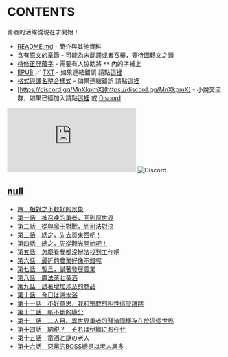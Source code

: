 # CONTENTS

勇者的活躍從現在才開始！


- [README.md](README.md) - 簡介與其他資料
- [含有原文的章節](ja.md) - 可能為未翻譯或者吞樓，等待圖轉文之類
- [待修正屏蔽字](%E5%BE%85%E4%BF%AE%E6%AD%A3%E5%B1%8F%E8%94%BD%E5%AD%97.md) - 需要有人協助將 `**` 內的字補上
- [EPUB](https://gitlab.com/demonovel/epub-txt/blob/master/syosetu_out/%E5%8B%87%E8%80%85%E7%9A%84%E6%B4%BB%E8%BA%8D%E5%BE%9E%E7%8F%BE%E5%9C%A8%E6%89%8D%E9%96%8B%E5%A7%8B%EF%BC%81.epub) ／ [TXT](https://gitlab.com/demonovel/epub-txt/blob/master/syosetu_out/out/%E5%8B%87%E8%80%85%E7%9A%84%E6%B4%BB%E8%BA%8D%E5%BE%9E%E7%8F%BE%E5%9C%A8%E6%89%8D%E9%96%8B%E5%A7%8B%EF%BC%81.out.txt) - 如果連結錯誤 請點[這裡](https://gitlab.com/demonovel/epub-txt/tree/master)
- [格式與譯名整合樣式](https://github.com/bluelovers/node-novel/blob/master/lib/locales/%E5%8B%87%E8%80%85%E7%9A%84%E6%B4%BB%E8%BA%8D%E5%BE%9E%E7%8F%BE%E5%9C%A8%E6%89%8D%E9%96%8B%E5%A7%8B%EF%BC%81.ts) - 如果連結錯誤 請點[這裡](https://github.com/bluelovers/node-novel/tree/master/lib/locales)
- [https://discord.gg/MnXkpmX](https://discord.gg/MnXkpmX) - 小說交流群，如果已經加入請點[這裡](https://discordapp.com/channels/467794087769014273/467794088285175809) 或 [Discord](https://discordapp.com/channels/@me)


![導航目錄](https://chart.apis.google.com/chart?cht=qr&chs=150x150&chl=https://gitee.com/bluelovers/novel/blob/master/syosetu_out/勇者的活躍從現在才開始！/導航目錄.md)  ![Discord](https://chart.apis.google.com/chart?cht=qr&chs=150x150&chl=https://discord.gg/MnXkpmX)




## [null](00000_null)

- [序　相對之下較好的景象](00000_null/00010_%E5%BA%8F%E3%80%80%E7%9B%B8%E5%B0%8D%E4%B9%8B%E4%B8%8B%E8%BC%83%E5%A5%BD%E7%9A%84%E6%99%AF%E8%B1%A1.txt)
- [第一話　被召唤的勇者，回到原世界](00000_null/00020_%E7%AC%AC%E4%B8%80%E8%A9%B1%E3%80%80%E8%A2%AB%E5%8F%AC%E5%94%A4%E7%9A%84%E5%8B%87%E8%80%85%EF%BC%8C%E5%9B%9E%E5%88%B0%E5%8E%9F%E4%B8%96%E7%95%8C.txt)
- [第二話　從與魔王對戰，到司法對決](00000_null/00030_%E7%AC%AC%E4%BA%8C%E8%A9%B1%E3%80%80%E5%BE%9E%E8%88%87%E9%AD%94%E7%8E%8B%E5%B0%8D%E6%88%B0%EF%BC%8C%E5%88%B0%E5%8F%B8%E6%B3%95%E5%B0%8D%E6%B1%BA.txt)
- [第三話　總之，先去買東西吧！](00000_null/00040_%E7%AC%AC%E4%B8%89%E8%A9%B1%E3%80%80%E7%B8%BD%E4%B9%8B%EF%BC%8C%E5%85%88%E5%8E%BB%E8%B2%B7%E6%9D%B1%E8%A5%BF%E5%90%A7%EF%BC%81.txt)
- [第四話　總之，先從觀光開始吧！](00000_null/00050_%E7%AC%AC%E5%9B%9B%E8%A9%B1%E3%80%80%E7%B8%BD%E4%B9%8B%EF%BC%8C%E5%85%88%E5%BE%9E%E8%A7%80%E5%85%89%E9%96%8B%E5%A7%8B%E5%90%A7%EF%BC%81.txt)
- [第五話　怎麼看我都沒辦法找到工作吧](00000_null/00060_%E7%AC%AC%E4%BA%94%E8%A9%B1%E3%80%80%E6%80%8E%E9%BA%BC%E7%9C%8B%E6%88%91%E9%83%BD%E6%B2%92%E8%BE%A6%E6%B3%95%E6%89%BE%E5%88%B0%E5%B7%A5%E4%BD%9C%E5%90%A7.txt)
- [第六話　最近的農業好像不錯呢](00000_null/00070_%E7%AC%AC%E5%85%AD%E8%A9%B1%E3%80%80%E6%9C%80%E8%BF%91%E7%9A%84%E8%BE%B2%E6%A5%AD%E5%A5%BD%E5%83%8F%E4%B8%8D%E9%8C%AF%E5%91%A2.txt)
- [第七話　暫且，試著發展農業](00000_null/00080_%E7%AC%AC%E4%B8%83%E8%A9%B1%E3%80%80%E6%9A%AB%E4%B8%94%EF%BC%8C%E8%A9%A6%E8%91%97%E7%99%BC%E5%B1%95%E8%BE%B2%E6%A5%AD.txt)
- [第八話　魔法薬と竜酒](00000_null/00090_%E7%AC%AC%E5%85%AB%E8%A9%B1%E3%80%80%E9%AD%94%E6%B3%95%E8%96%AC%E3%81%A8%E7%AB%9C%E9%85%92.txt)
- [第九話　試著增加涉及的商品](00000_null/00100_%E7%AC%AC%E4%B9%9D%E8%A9%B1%E3%80%80%E8%A9%A6%E8%91%97%E5%A2%9E%E5%8A%A0%E6%B6%89%E5%8F%8A%E7%9A%84%E5%95%86%E5%93%81.txt)
- [第十話　今日は海水浴](00000_null/00110_%E7%AC%AC%E5%8D%81%E8%A9%B1%E3%80%80%E4%BB%8A%E6%97%A5%E3%81%AF%E6%B5%B7%E6%B0%B4%E6%B5%B4.txt)
- [第十一話　不好意思，我和宗教的相性這麼糟糕](00000_null/00120_%E7%AC%AC%E5%8D%81%E4%B8%80%E8%A9%B1%E3%80%80%E4%B8%8D%E5%A5%BD%E6%84%8F%E6%80%9D%EF%BC%8C%E6%88%91%E5%92%8C%E5%AE%97%E6%95%99%E7%9A%84%E7%9B%B8%E6%80%A7%E9%80%99%E9%BA%BC%E7%B3%9F%E7%B3%95.txt)
- [第十二話　斬不斷的緣分](00000_null/00130_%E7%AC%AC%E5%8D%81%E4%BA%8C%E8%A9%B1%E3%80%80%E6%96%AC%E4%B8%8D%E6%96%B7%E7%9A%84%E7%B7%A3%E5%88%86.txt)
- [第十三話　二人目、異世界勇者的殘渣同樣存在於這個世界](00000_null/00140_%E7%AC%AC%E5%8D%81%E4%B8%89%E8%A9%B1%E3%80%80%E4%BA%8C%E4%BA%BA%E7%9B%AE%E3%80%81%E7%95%B0%E4%B8%96%E7%95%8C%E5%8B%87%E8%80%85%E7%9A%84%E6%AE%98%E6%B8%A3%E5%90%8C%E6%A8%A3%E5%AD%98%E5%9C%A8%E6%96%BC%E9%80%99%E5%80%8B%E4%B8%96%E7%95%8C.txt)
- [第十四話　納税？　それは伊織にお任せ](00000_null/00150_%E7%AC%AC%E5%8D%81%E5%9B%9B%E8%A9%B1%E3%80%80%E7%B4%8D%E7%A8%8E%EF%BC%9F%E3%80%80%E3%81%9D%E3%82%8C%E3%81%AF%E4%BC%8A%E7%B9%94%E3%81%AB%E3%81%8A%E4%BB%BB%E3%81%9B.txt)
- [第十五話　竜酒と謎の老人](00000_null/00160_%E7%AC%AC%E5%8D%81%E4%BA%94%E8%A9%B1%E3%80%80%E7%AB%9C%E9%85%92%E3%81%A8%E8%AC%8E%E3%81%AE%E8%80%81%E4%BA%BA.txt)
- [第十六話　惡黨的BOSS總是以老人居多](00000_null/00170_%E7%AC%AC%E5%8D%81%E5%85%AD%E8%A9%B1%E3%80%80%E6%83%A1%E9%BB%A8%E7%9A%84BOSS%E7%B8%BD%E6%98%AF%E4%BB%A5%E8%80%81%E4%BA%BA%E5%B1%85%E5%A4%9A.txt)

